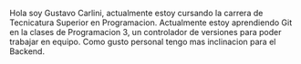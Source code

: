 Hola soy Gustavo Carlini, actualmente estoy cursando la carrera de Tecnicatura Superior en Programacion.
Actualmente estoy aprendiendo Git en la clases de Programacion 3, un controlador de versiones para poder trabajar en equipo.
Como gusto personal tengo mas inclinacion para el Backend.